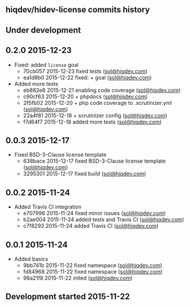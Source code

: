 hiqdev/hidev-license commits history
------------------------------------

## Under development


## 0.2.0 2015-12-23

- Fixed: added `license` goal
    - 70cb057 2015-12-23 fixed tests (sol@hiqdev.com)
    - ea1d8b0 2015-12-22 fixed: +  goal (sol@hiqdev.com)
- Added more tests
    - eb882e8 2015-12-21 enabling code coverage (sol@hiqdev.com)
    - c90cf63 2015-12-20 + phpdocs (sol@hiqdev.com)
    - 2f5fb02 2015-12-20 + php code coverage to .scrutinizer.yml (sol@hiqdev.com)
    - 22a4f81 2015-12-18 + scrutinizer config (sol@hiqdev.com)
    - f7d64f7 2015-12-18 added more tests (sol@hiqdev.com)

## 0.0.3 2015-12-17

- Fixed BSD-3-Clause license template
    - 638bace 2015-12-17 fixed BSD-3-Clause license template (sol@hiqdev.com)
    - 3295301 2015-12-17 fixed build (sol@hiqdev.com)

## 0.0.2 2015-11-24

- Added Travis CI integration
    - e707998 2015-11-24 fixed minor issues (sol@hiqdev.com)
    - b2ae004 2015-11-24 added tests and Travis CI (sol@hiqdev.com)
    - c7f8293 2015-11-24 added Travis CI (sol@hiqdev.com)

## 0.0.1 2015-11-24

- Added basics
    - 9bb741b 2015-11-22 fixed namespace (sol@hiqdev.com)
    - fd84968 2015-11-22 fixed namespace (sol@hiqdev.com)
    - 98a21f8 2015-11-22 inited (sol@hiqdev.com)

## Development started 2015-11-22

